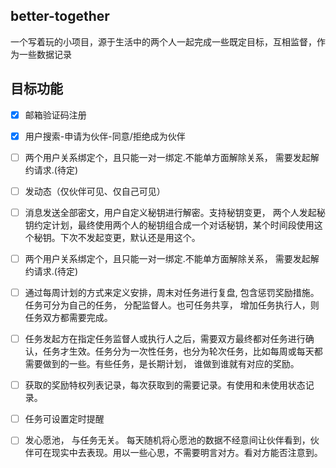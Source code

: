 ## better-together
一个写着玩的小项目，源于生活中的两个人一起完成一些既定目标，互相监督，作为一些数据记录

## 目标功能
- [x] 邮箱验证码注册
- [x] 用户搜索-申请为伙伴-同意/拒绝成为伙伴
- [ ] 两个用户关系绑定个，且只能一对一绑定.不能单方面解除关系， 需要发起解约请求.(待定)
- [ ] 发动态（仅伙伴可见、仅自己可见）
- [ ] 消息发送全部密文，用户自定义秘钥进行解密。支持秘钥变更， 两个人发起秘钥约定计划，最终使用两个人的秘钥组合成一个对话秘钥，某个时间段使用这个秘钥。下次不发起变更，默认还是用这个。
- [ ] 两个用户关系绑定个，且只能一对一绑定.不能单方面解除关系， 需要发起解约请求.(待定)
- [ ] 通过每周计划的方式来定义安排，周末对任务进行复盘, 包含惩罚奖励措施。 任务可分为自己的任务， 分配监督人。也可任务共享， 增加任务执行人，则任务双方都需要完成。
- [ ] 任务发起方在指定任务监督人或执行人之后，需要双方最终都对任务进行确认，任务才生效。任务分为一次性任务，也分为轮次任务，比如每周或每天都需要做到的一些。有些任务，是长期计划，
谁做到谁就有对应的奖励。
- [ ] 获取的奖励特权列表记录，每次获取到的需要记录。有使用和未使用状态记录。
- [ ] 任务可设置定时提醒
- [ ] 发心愿池， 与任务无关。 每天随机将心愿池的数据不经意间让伙伴看到，伙伴可在现实中去表现。用以一些心思，不需要明言对方。看对方能否注意到。


